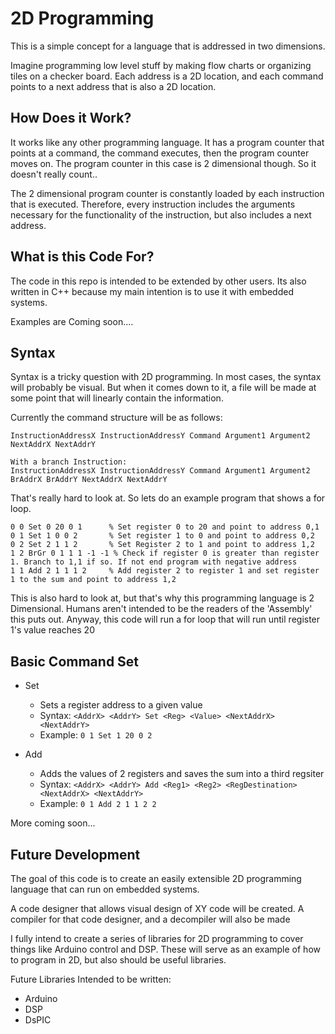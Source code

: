 # 2D Programming

This is a simple concept for a language that is addressed in two dimensions. 

Imagine programming low level stuff by making flow charts or organizing tiles on a checker board. Each address is a 2D 
location, and each command points to a next address that is also a 2D location.

## How Does it Work?

It works like any other programming language. It has a program counter that points at a command, the command executes, then the program counter moves on. 
The program counter in this case is 2 dimensional though. So it doesn't 
really count..

The 2 dimensional program counter is constantly loaded by each
instruction that is executed. Therefore, every instruction includes the arguments necessary for the functionality of the 
instruction, but also includes a next address.

## What is this Code For?

The code in this repo is intended to be extended by other users. Its also written in C++ because my main intention is to use it with embedded systems.

Examples are Coming soon....

## Syntax

Syntax is a tricky question with 2D programming. In most cases, the syntax will probably be visual. But when it comes down to it, a file will be made at some point that will linearly contain the information.

Currently the command structure will be as follows:
```
InstructionAddressX InstructionAddressY Command Argument1 Argument2 NextAddrX NextAddrY

With a branch Instruction:
InstructionAddressX InstructionAddressY Command Argument1 Argument2 BrAddrX BrAddrY NextAddrX NextAddrY
```

That's really hard to look at. So lets do an example program that shows a for loop.
```
0 0 Set 0 20 0 1      % Set register 0 to 20 and point to address 0,1
0 1 Set 1 0 0 2       % Set register 1 to 0 and point to address 0,2
0 2 Set 2 1 1 2       % Set Register 2 to 1 and point to address 1,2
1 2 BrGr 0 1 1 1 -1 -1 % Check if register 0 is greater than register 1. Branch to 1,1 if so. If not end program with negative address
1 1 Add 2 1 1 1 2 	  % Add register 2 to register 1 and set register 1 to the sum and point to address 1,2
```
This is also hard to look at, but that's why this programming language is 2 Dimensional. Humans aren't intended to be the readers of the 'Assembly' this puts out. Anyway, this code will run a for loop that will run until register 1's value reaches 20

## Basic Command Set

* Set
  * Sets a register address to a given value
  * Syntax: `<AddrX> <AddrY> Set <Reg> <Value> <NextAddrX> <NextAddrY>`
  * Example: `0 1 Set 1 20 0 2`

* Add
  * Adds the values of 2 registers and saves the sum into a third regsiter
  * Syntax: `<AddrX> <AddrY> Add <Reg1> <Reg2> <RegDestination> <NextAddrX> <NextAddrY>`
  * Example: `0 1 Add 2 1 1 2 2`

More coming soon...

## Future Development

The goal of this code is to create an easily extensible 2D programming language that can run on embedded systems.

A code designer that allows visual design of XY code will be created. A compiler for that code designer, and a decompiler will also be made

I fully intend to create a series of libraries for 2D programming to cover things like Arduino control and DSP. These will serve as an example of how to program in 2D, but also should be useful libraries.

Future Libraries Intended to be written:
* Arduino
* DSP
* DsPIC
